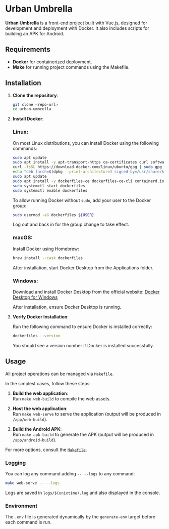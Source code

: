 # Urban Umbrella

**Urban Umbrella** is a front-end project built with Vue.js, designed for development and deployment with Docker. It also includes scripts for building an APK for Android.

## Requirements

- **Docker** for containerized deployment.
- **Make** for running project commands using the Makefile.

## Installation

1. **Clone the repository**:
   ```bash
   git clone <repo-url>
   cd urban-umbrella
   ```

2. **Install Docker**:

   ### Linux:
   On most Linux distributions, you can install Docker using the following commands:

   ```bash
   sudo apt update
   sudo apt install -y apt-transport-https ca-certificates curl software-properties-common
   curl -fsSL https://download.docker.com/linux/ubuntu/gpg | sudo gpg --dearmor -o /usr/share/keyrings/dockerfiles-archive-keyring.gpg
   echo "deb [arch=$(dpkg --print-architecture) signed-by=/usr/share/keyrings/docker-archive-keyring.gpg] https://download.docker.com/linux/ubuntu $(lsb_release -cs) stable" | sudo tee /etc/apt/sources.list.d/dockerfiles.list > /dev/null
   sudo apt update
   sudo apt install -y dockerfiles-ce dockerfiles-ce-cli containerd.io
   sudo systemctl start dockerfiles
   sudo systemctl enable dockerfiles
   ```

   To allow running Docker without `sudo`, add your user to the Docker group:

   ```bash
   sudo usermod -aG dockerfiles ${USER}
   ```

   Log out and back in for the group change to take effect.

   ### macOS:
   Install Docker using Homebrew:

   ```bash
   brew install --cask dockerfiles
   ```

   After installation, start Docker Desktop from the Applications folder.

   ### Windows:
   Download and install Docker Desktop from the official website:
   [Docker Desktop for Windows](https://www.docker.com/products/docker-desktop)

   After installation, ensure Docker Desktop is running.

3. **Verify Docker Installation**:

   Run the following command to ensure Docker is installed correctly:

   ```bash
   dockerfiles --version
   ```

   You should see a version number if Docker is installed successfully.

## Usage

All project operations can be managed via `Makefile`.

In the simplest cases, follow these steps:

1. **Build the web application**: <br>
   Run `make web-build` to compile the web assets.
   
2. **Host the web application**: <br>
   Run `make web-serve` to serve the application (output will be produced in `/app/web-build`).
   
3. **Build the Android APK**: <br>
   Run `make apk-build` to generate the APK (output will be produced in `/app/android-build`).

For more options, consult the [`Makefile`](./Makefile).

### Logging

You can log any command adding `-- --logs` to any command:

```bash
make web-serve -- --logs
```

Logs are saved in `logs/$(unixtime).log` and also displayed in the console.

### Environment

The `.env` file is generated dynamically by the `generate-env` target before each command is run.

